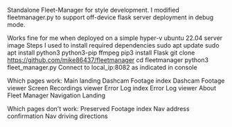 Standalone Fleet-Manager for style development.
I modified fleetmanager.py to support off-device flask server deployment in debug mode.

Works fine for me when deployed on a simple hyper-v ubuntu 22.04 server image
Steps I used to install required dependencies
sudo apt update 
sudo apt install python3 python3-pip ffmpeg
pip3 install Flask
git clone https://github.com/mike86437/fleetmanager
cd fleetmanager
python3 fleet_manager.py
Connect to local_ip:8082 as indicated in console

Which pages work:
Main landing 
Dashcam Footage index 
Dashcam Footage viewer
Screen Recordings viewer
Error Log index
Error Log viewer
About Fleet Manager
Navigation Landing

Which pages don't work:
Preserved Footage index
Nav address confirmation
Nav driving directions
